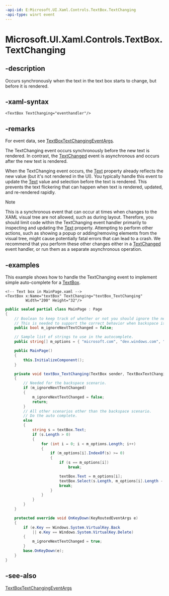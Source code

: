 ```yaml
---
-api-id: E:Microsoft.UI.Xaml.Controls.TextBox.TextChanging
-api-type: winrt event
---
```


<!-- Event syntax
public event Windows.Foundation.TypedEventHandler TextChanging<Windows.UI.Xaml.Controls.TextBox,  Windows.UI.Xaml.Controls.TextBoxTextChangingEventArgs>
-->

# Microsoft.UI.Xaml.Controls.TextBox.TextChanging

## -description

Occurs synchronously when the text in the text box starts to change, but before it is rendered.

## -xaml-syntax

```xaml
<TextBox TextChanging="eventhandler"/>
```

## -remarks

For event data, see [TextBoxTextChangingEventArgs](textboxtextchangingeventargs.md).

The TextChanging event occurs synchronously before the new text is rendered. In contrast, the [TextChanged](textbox_textchanged.md) event is asynchronous and occurs after the new text is rendered.

When the TextChanging event occurs, the [Text](textbox_text.md) property already reflects the new value (but it's not rendered in the UI). You typically handle this event to update the [Text](textbox_text.md) value and selection before the text is rendered. This prevents the text flickering that can happen when text is rendered, updated, and re-rendered rapidly.

> [!NOTE]
> This is a synchronous event that can occur at times when changes to the XAML visual tree are not allowed, such as during layout. Therefore, you should limit code within the TextChanging event handler primarily to inspecting and updating the [Text](textbox_text.md) property. Attempting to perform other actions, such as showing a popup or adding/removing elements from the visual tree, might cause potentially fatal errors that can lead to a crash. We recommend that you perform these other changes either in a [TextChanged](textbox_textchanged.md) event handler, or run them as a separate asynchronous operation.

## -examples

This example shows how to handle the TextChanging event to implement simple auto-complete for a [TextBox](textbox.md).

```xaml
<!-- Text box in MainPage.xaml -->
<TextBox x:Name="textBox" TextChanging="textBox_TextChanging"
         Width="200" Height="32"/>
```

```csharp
public sealed partial class MainPage : Page
{
    // Boolean to keep track of whether or not you should ignore the next TextChanged event.  
    // This is needed to support the correct behavior when backspace is tapped.
    public bool m_ignoreNextTextChanged = false;

    // Sample list of strings to use in the autocomplete.
    public string[] m_options = { "microsoft.com", "dev.windows.com", "msn.com", "office.com", "msdn.microsoft.com" };

    public MainPage()
    {
        this.InitializeComponent();
    }

    private void textBox_TextChanging(TextBox sender, TextBoxTextChangingEventArgs args)
    {
        // Needed for the backspace scenario.
        if (m_ignoreNextTextChanged)
        {
            m_ignoreNextTextChanged = false;
            return;
        }
        // All other scenarios other than the backspace scenario.
        // Do the auto complete.
        else
        {
            string s = textBox.Text;
            if (s.Length > 0)
            {
                for (int i = 0; i < m_options.Length; i++)
                {
                    if (m_options[i].IndexOf(s) >= 0)
                    {
                        if (s == m_options[i])
                            break;

                        textBox.Text = m_options[i];
                        textBox.Select(s.Length, m_options[i].Length - s.Length);
                        break;
                    }
                }
            }
        }
    }

    protected override void OnKeyDown(KeyRoutedEventArgs e)
    {
        if (e.Key == Windows.System.VirtualKey.Back
            || e.Key == Windows.System.VirtualKey.Delete)
        {
            m_ignoreNextTextChanged = true;
        }
        base.OnKeyDown(e);
    }
}
```

## -see-also

[TextBoxTextChangingEventArgs](textboxtextchangingeventargs.md)
